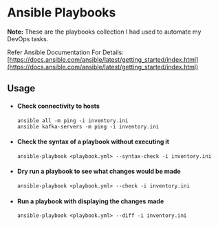 # Ansible Playbooks

**Note:** These are the playbooks collection I had used to automate my DevOps tasks.

Refer Ansible Documentation For Details: [https://docs.ansible.com/ansible/latest/getting_started/index.html](https://docs.ansible.com/ansible/latest/getting_started/index.html)

## Usage
- #### Check connectivity to hosts
    ```ansible all -m ping -i inventory.ini```   
    ```ansible kafka-servers -m ping -i inventory.ini```

- #### Check the syntax of a playbook without executing it
    ```ansible-playbook <playbook.yml> --syntax-check -i inventory.ini```

- #### Dry run a playbook to see what changes would be made
    ```ansible-playbook <playbook.yml> --check -i inventory.ini```

- #### Run a playbook with displaying the changes made
    ```ansible-playbook <playbook.yml> --diff -i inventory.ini```
